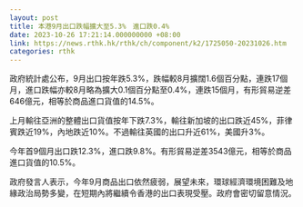```yaml
---
layout: post
title: 本港9月出口跌幅擴大至5.3%　進口跌0.4%
date: 2023-10-26 17:21:14.000000000 +08:00
link: https://news.rthk.hk/rthk/ch/component/k2/1725050-20231026.htm
categories: rthk
---
```


政府統計處公布，9月出口按年跌5.3%，跌幅較8月擴闊1.6個百分點，連跌17個月，進口跌幅亦較8月略為擴大0.1個百分點至0.4%，連跌15個月，有形貿易逆差646億元，相等於商品進口貨值的14.5%。

上月輸往亞洲的整體出口貨值按年下跌7.3%，輸往新加坡的出口跌近45%，菲律賓跌近19%，內地跌近10%。不過輸往英國的出口升近61%，美國升3%。

今年首9個月出口跌12.3%，進口跌9.8%。有形貿易逆差3543億元，相等於商品進口貨值的10.5%。

政府發言人表示，今年9月商品出口依然疲弱，展望未來，環球經濟環境困難及地緣政治局勢多變，在短期內將繼續令香港的出口表現受壓。政府會密切留意情況。
